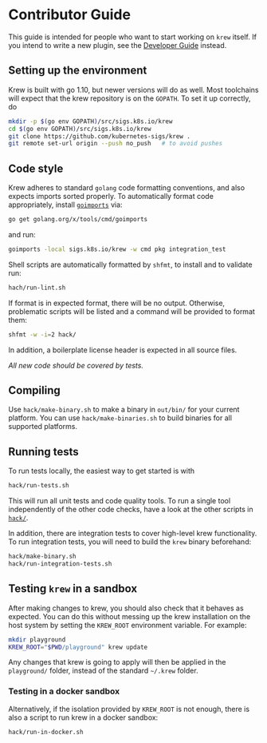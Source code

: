 # Contributor Guide

This guide is intended for people who want to start working on `krew` itself. If
you intend to write a new plugin, see the [Developer
Guide](https://krew.sigs.k8s.io/docs/developer-guide/) instead.

## Setting up the environment

Krew is built with go 1.10, but newer versions will do as well.
Most toolchains will expect that the krew repository is on the `GOPATH`.
To set it up correctly, do

```bash
mkdir -p $(go env GOPATH)/src/sigs.k8s.io/krew
cd $(go env GOPATH)/src/sigs.k8s.io/krew
git clone https://github.com/kubernetes-sigs/krew .
git remote set-url origin --push no_push   # to avoid pushes
```

## Code style

Krew adheres to standard `golang` code formatting conventions, and also expects
imports sorted properly.
To automatically format code appropriately, install
[`goimports`](https://godoc.org/golang.org/x/tools/cmd/goimports) via:

```bash
go get golang.org/x/tools/cmd/goimports
```

and run:

```bash
goimports -local sigs.k8s.io/krew -w cmd pkg integration_test
```

Shell scripts are automatically formatted by `shfmt`, to install and to validate run:

```bash
hach/run-lint.sh
```

If format is in expected format, there will be no output.
Otherwise, problematic scripts will be listed and a command will be
provided to format them:

```bash
shfmt -w -i=2 hack/
```

In addition, a boilerplate license header is expected in all source files.

_All new code should be covered by tests._

## Compiling

Use `hack/make-binary.sh` to make a binary in `out/bin/` for your current
platform. You can use `hack/make-binaries.sh` to build binaries for all
supported platforms.

## Running tests

To run tests locally, the easiest way to get started is with

```bash
hack/run-tests.sh
```

This will run all unit tests and code quality tools.
To run a single tool independently of the other code checks, have a look at the
other scripts in [`hack/`](../hack).

In addition, there are integration tests to cover high-level krew functionality.
To run integration tests, you will need to build the `krew` binary beforehand:

```bash
hack/make-binary.sh
hack/run-integration-tests.sh
```

## Testing `krew` in a sandbox

After making changes to krew, you should also check that it behaves as expected.
You can do this without messing up the krew installation on the host system by
setting the `KREW_ROOT` environment variable.
For example:

```bash
mkdir playground
KREW_ROOT="$PWD/playground" krew update
```

Any changes that krew is going to apply will then be applied in the
`playground/` folder, instead of the standard `~/.krew` folder.

### Testing in a docker sandbox

Alternatively, if the isolation provided by `KREW_ROOT` is not enough, there is
also a script to run krew in a docker sandbox:

```bash
hack/run-in-docker.sh
```
